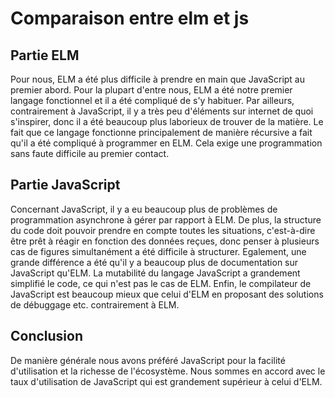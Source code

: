 # Comparaison entre elm et js

## Partie ELM
Pour nous, ELM a été plus difficile à prendre en main que JavaScript au premier abord. Pour la plupart d'entre nous, ELM a été notre premier langage fonctionnel et il a été compliqué de s'y habituer. 
Par ailleurs, contrairement à JavaScript, il y a très peu d'éléments sur internet de quoi s'inspirer, donc il a été beaucoup plus laborieux de trouver de la matière.
Le fait que ce langage fonctionne principalement de manière récursive a fait qu'il a été compliqué à programmer en ELM. Cela exige une programmation sans faute difficile au premier contact. 

## Partie JavaScript
Concernant JavaScript, il y a eu beaucoup plus de problèmes de programmation asynchrone à gérer par rapport à ELM. De plus, la structure du code doit pouvoir prendre en compte toutes les situations, c'est-à-dire être prêt à réagir en fonction des données reçues, donc penser à plusieurs cas de figures simultanément a été difficile à structurer.
Egalement, une grande différence a été qu'il y a beaucoup plus de documentation sur JavaScript qu'ELM.
La mutabilité du langage JavaScript a grandement simplifié le code, ce qui n'est pas le cas de ELM. 
Enfin, le compilateur de JavaScript est beaucoup mieux que celui d'ELM en proposant des solutions de débuggage etc. contrairement à ELM. 

## Conclusion
De manière générale nous avons préféré JavaScript pour la facilité d'utilisation et la richesse de l'écosystème. Nous sommes en accord avec le taux d'utilisation de JavaScript qui est grandement supérieur à celui d'ELM.